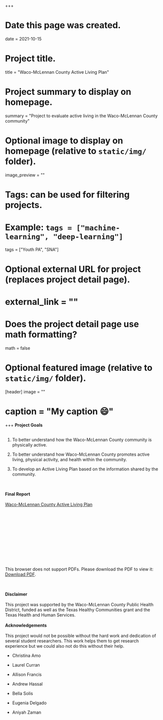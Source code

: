+++
# Date this page was created.
date = 2021-10-15

# Project title.
title = "Waco-McLennan County Active Living Plan"

# Project summary to display on homepage.
summary = "Project to evaluate active living in the Waco-McLennan County community"

# Optional image to display on homepage (relative to `static/img/` folder).
 image_preview = ""

# Tags: can be used for filtering projects.
# Example: `tags = ["machine-learning", "deep-learning"]`
 tags = ["Youth PA", "SNA"]

# Optional external URL for project (replaces project detail page).
# external_link = ""

# Does the project detail page use math formatting?
math = false

# Optional featured image (relative to `static/img/` folder).
[header]
 image = ""
# caption = "My caption :smile:"

+++
**Project Goals** <br /><br />

1. To better understand how the Waco-McLennan County community is physically active.

2. To better understand how Waco-McLennan County promotes active living, physical activity, and health within the community.

3. To develop an Active Living Plan based on the information shared by the community.

<br /><br />
**Final Report** <br /><br />
[Waco-McLennan County Active Living Plan](/files/WMCALP.pdf)
<br /><br />

<object data="http://tprochnow.com/files/WMCALP.pdf" type="application/pdf" width="700px" height="700px">
    <embed src="http://tprochnow.com/files/WMCALP.pdf">
        <p>This browser does not support PDFs. Please download the PDF to view it: <a href="http://tprochnow.com/files/WMCALP.pdf">Download PDF</a>.</p>
    </embed>
</object>

<br /><br />
**Disclaimer** <br /><br />
This project was supported by the Waco-McLennan County Public Health District, funded  as well as the Texas Healthy Communities grant and the Texas Health and Human Services.
<br /><br />
**Acknowledgements** <br /><br />
This project would not be possible without the hard work and dedication of several student researchers. This work helps them to get research experience but we could also not do this without their help.

- Christina Amo

- Laurel Curran

- Allison Francis

- Andrew Hassal

- Bella Solis

- Eugenia Delgado

- Aniyah Zaman
